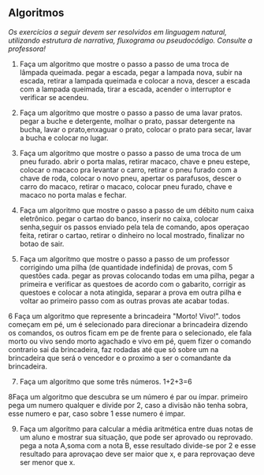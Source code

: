 ## Algoritmos

_Os exercícios a seguir devem ser resolvidos em linguagem natural, utilizando estrutura de narrativa, fluxograma ou pseudocódigo. Consulte a professora!_

1. Faça um algoritmo que mostre o passo a passo de uma troca de lâmpada queimada.
pegar a escada, pegar a lampada nova, subir na escada, retirar a lampada queimada e colocar a nova, descer a escada com a lampada queimada, tirar a escada, acender o interruptor e verificar se acendeu.

2. Faça um algoritmo que mostre o passo a passo de uma lavar pratos.
pegar a buche e detergente, molhar o prato, passar detergente na bucha, lavar o prato,enxaguar o prato, colocar o prato para secar, lavar a bucha e colocar no lugar.

3. Faça um algoritmo que mostre o passo a passo de uma troca de um pneu furado.
abrir o porta malas, retirar macaco, chave e pneu estepe, colocar o macaco pra levantar o carro, retirar o pneu furado com a chave de roda, colocar o novo pneu, apertar os parafusos, descer o carro do macaco, retirar o macaco, colocar pneu furado, chave e macaco no porta malas e fechar.

4. Faça um algoritmo que mostre o passo a passo de um débito num caixa eletrônico.
pegar o cartao do banco, inserir no caixa, colocar senha,seguir os passos enviado pela tela de comando, apos operaçao feita, retirar o cartao, retirar o dinheiro no local mostrado, finalizar no botao de sair.

5. Faça um algoritmo que mostre o passo a passo de um professor corrigindo uma pilha (de quantidade indefinida) de provas, com 5 questões cada.
pegar as provas colocando todas em uma pilha, pegar a primeira e verificar as questoes de acordo com o gabarito, corrigir as questoes e colocar a nota atingida, separar a prova em outra pilha e voltar ao primeiro passo com as outras provas ate acabar todas.

6 Faça um algoritmo que represente a brincadeira "Morto! Vivo!".
todos começam em pé, um é selecionado para direcionar a brincadeira dizendo os comandos, os outros ficam em pe de frente para o selecionado, ele fala morto ou vivo sendo morto agachado e vivo em pé, quem fizer o comando contrario sai da brincadeira, faz rodadas até que só sobre um na brincadeira que será o vencedor e o proximo a ser o comandante da brincadeira.

7. Faça um algoritmo que some três números.
1+2+3=6

8Faça um algoritmo que descubra se um número é par ou ímpar.
primeiro pega um numero qualquer e divide por 2, caso a divisão não tenha sobra, esse numero e par, caso sobre 1 esse numero é impar.

9. Faça um algoritmo para calcular a média aritmética entre duas notas de um aluno e mostrar sua situação, que pode ser aprovado ou reprovado.
pega a nota A,soma com a nota B, esse resultado divide-se por 2 e esse resultado para aprovaçao deve ser maior que x, e para reprovaçao deve ser menor que x.

